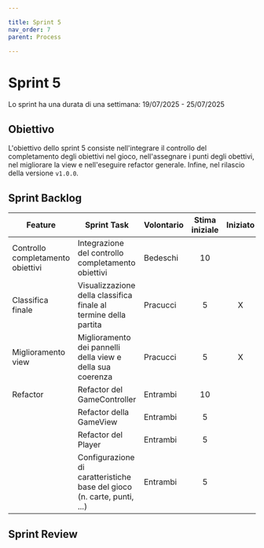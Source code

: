 ```yaml
---

title: Sprint 5
nav_order: 7
parent: Process

---
```


# Sprint 5

Lo sprint ha una durata di una settimana: 19/07/2025 - 25/07/2025

## Obiettivo

L'obiettivo dello sprint 5 consiste nell'integrare il controllo del completamento degli obiettivi nel gioco,
nell'assegnare i punti degli obettivi, nel migliorare la view e nell'eseguire refactor generale. Infine, nel rilascio
della versione `v1.0.0`.

## Sprint Backlog

| Feature                           | Sprint Task                                                             | Volontario | Stima iniziale | Iniziato | Completato |
|-----------------------------------|-------------------------------------------------------------------------|------------|:--------------:|:--------:|:----------:|
| Controllo completamento obiettivi | Integrazione del controllo completamento obiettivi                      | Bedeschi   |       10       |          |            |
| Classifica finale                 | Visualizzazione della classifica finale al termine della partita        | Pracucci   |       5        |    X     |            |
| Miglioramento view                | Miglioramento dei pannelli della view e della sua coerenza              | Pracucci   |       5        |    X     |            |
| Refactor                          | Refactor del GameController                                             | Entrambi   |       10       |          |            |
|                                   | Refactor della GameView                                                 | Entrambi   |       5        |          |            |
|                                   | Refactor del Player                                                     | Entrambi   |       5        |          |            |
|                                   | Configurazione di caratteristiche base del gioco (n. carte, punti, ...) | Entrambi   |       5        |          |            |

## Sprint Review
